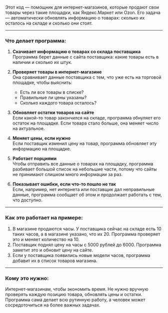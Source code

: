 Этот код — помощник для интернет-магазинов, которые продают свои товары через такие площадки, как Яндекс.Маркет или Ozon. Его задача — автоматически обновлять информацию о товарах: сколько их осталось на складе и сколько они стоят.

---

### **Что делает программа:**

1. **Скачивает информацию о товарах со склада поставщика**  
   Программа берет данные с сайта поставщика: какие товары есть в наличии и сколько их штук.

2. **Проверяет товары в интернет-магазине**  
   Она сравнивает данные поставщика с тем, что уже есть на торговой площадке, чтобы выяснить:
   - Есть ли все товары в списке?
   - Правильные ли цены указаны?
   - Сколько каждого товара осталось?

3. **Обновляет остатки товаров на сайте**  
   Если какой-то товар закончился на складе, программа обнуляет его остаток на площадке. Если товара стало больше, она меняет число на актуальное.

4. **Меняет цены, если нужно**  
   Если поставщик изменил цену на товар, программа обновляет эту информацию на площадке.

5. **Работает порциями**  
   Чтобы отправить все данные о товарах на площадку, программа разбивает большой список на небольшие части, потому что сайты не принимают слишком много информации за раз.

6. **Показывает ошибки, если что-то пошло не так**  
   Если, например, нет интернета или поставщик дал неправильные данные, программа сообщает об этом и продолжает работать с тем, что доступно.

---

### **Как это работает на примере:**

1. В магазине продаются часы. У поставщика сейчас на складе есть 10 таких часов, а в магазине указано, что их 20. Программа проверяет это и меняет количество на 10.
2. Поставщик поднял цену на часы с 5000 рублей до 6000. Программа заметит это и обновит цену на сайте.
3. Если у поставщика появились новые модели часов, программа добавит их в список товаров магазина.

---

### **Кому это нужно:**
Интернет-магазинам, чтобы экономить время. Не нужно вручную проверять каждую позицию товара, обновлять цены и остатки. Программа сама делает всю рутинную работу, а человек может сосредоточиться на более важных задачах.
